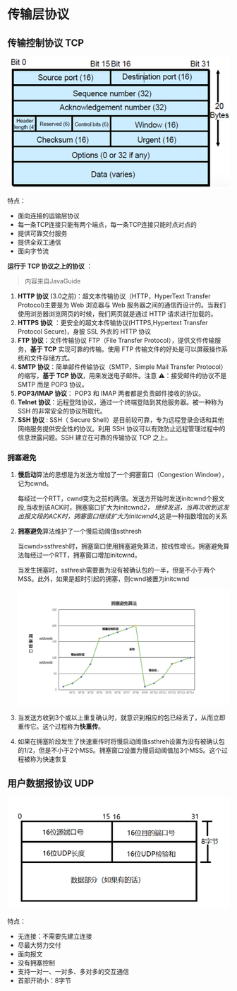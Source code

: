 # 传输层协议
## 传输控制协议 TCP
![TCP的报文格式](tcp.jpg)

特点：
- 面向连接的运输层协议 
- 每一条TCP连接只能有两个端点，每一条TCP连接只能时点对点的 
- 提供可靠交付服务 
- 提供全双工通信 
- 面向字节流

**运行于 TCP 协议之上的协议** ：
> 内容来自JavaGuide

1. **HTTP 协议** (3.0之前)：超文本传输协议（HTTP，HyperText Transfer Protocol)主要是为 Web 浏览器与 Web 服务器之间的通信而设计的。当我们使用浏览器浏览网页的时候，我们网页就是通过 HTTP 请求进行加载的。
2. **HTTPS 协议** ：更安全的超文本传输协议(HTTPS,Hypertext Transfer Protocol Secure)，身披 SSL 外衣的 HTTP 协议
3. **FTP 协议**：文件传输协议 FTP（File Transfer Protocol），提供文件传输服务，**基于 TCP** 实现可靠的传输。使用 FTP 传输文件的好处是可以屏蔽操作系统和文件存储方式。
4. **SMTP 协议**：简单邮件传输协议（SMTP，Simple Mail Transfer Protocol）的缩写，**基于 TCP 协议**，用来发送电子邮件。注意 ⚠️：接受邮件的协议不是 SMTP 而是 POP3 协议。
5. **POP3/IMAP 协议**： POP3 和 IMAP 两者都是负责邮件接收的协议。
6. **Telnet 协议**：远程登陆协议，通过一个终端登陆到其他服务器。被一种称为 SSH 的非常安全的协议所取代。
7. **SSH 协议** : SSH（ Secure Shell）是目前较可靠，专为远程登录会话和其他网络服务提供安全性的协议。利用 SSH 协议可以有效防止远程管理过程中的信息泄露问题。SSH 建立在可靠的传输协议 TCP 之上。

### 拥塞避免
1. **慢启动**算法的思想是为发送方增加了一个拥塞窗口（Congestion Window），记为cwnd。 

   每经过一个RTT，cwnd变为之前的两倍。发送方开始时发送initcwnd个报文段,当收到该ACK时，拥塞窗口扩大为initcwnd*2，
   继续发送，当再次收到这发出报文段的ACK时，拥塞窗口继续扩大为initcwnd*4,这是一种指数增加的关系
2. **拥塞避免**算法维护了一个慢启动阈值ssthresh

    当cwnd>ssthresh时，拥塞窗口使用拥塞避免算法，按线性增长。拥塞避免算法每经过一个RTT，拥塞窗口增加initcwnd。

    当发生拥塞时，ssthresh需要置为没有被确认包的一半，但是不小于两个MSS。此外，如果是超时引起的拥塞，则cwnd被置为initcwnd
    
    ![拥塞避免](ssthresh.jpg)
3. 当发送方收到3个或以上重复确认时，就意识到相应的包已经丢了，从而立即重传它。这个过程称为**快重传**。
4. 如果在拥塞阶段发生了快速重传时将慢启动阈值ssthreh设置为没有被确认包的1/2，但是不小于2个MSS。拥塞窗口设置为慢启动阈值加3个MSS。这个过程被称为快速恢复

## 用户数据报协议 UDP
![UDP的报文格式](udp.png)

特点：
- 无连接：不需要先建立连接 
- 尽最大努力交付 
- 面向报文
- 没有拥塞控制 
- 支持一对一、一对多、多对多的交互通信 
- 首部开销小：8字节
